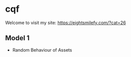 # cqf

Welcome to visit my site: https://eightsmilefy.com/?cat=26

## Model 1
- Random Behaviour of Assets
